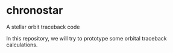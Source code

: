 # chronostar
A stellar orbit traceback code

In this repository, we will try to prototype some orbital traceback calculations.
